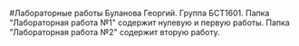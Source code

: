 #Лабораторные работы Буланова Георгий. Группа БСТ1601.
Папка "Лабораторная работа №1" содержит нулевую и первую работы.
Папка "Лабораторная работа №2" содержит вторую работу.
